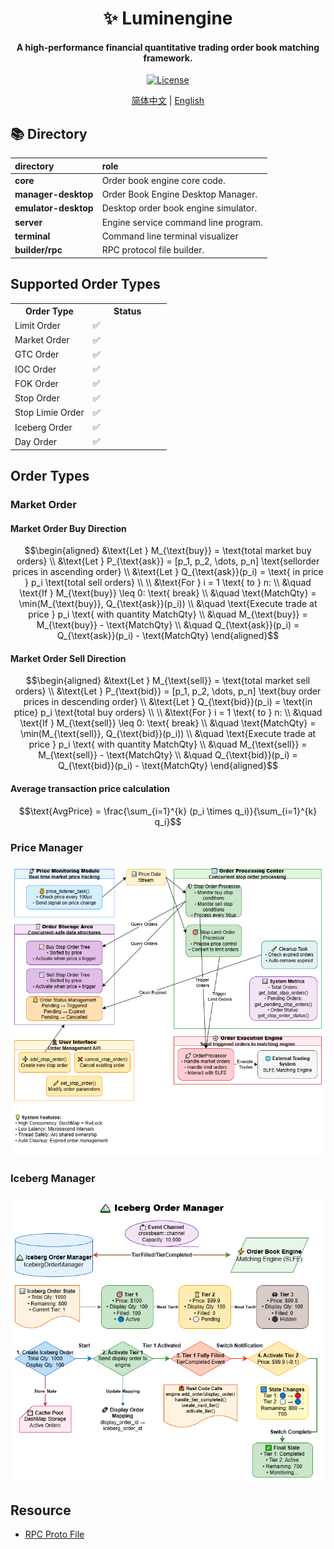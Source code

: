 <h1 align="center">
    ✨ Luminengine
</h1>
<h4 align="center">
A high-performance financial quantitative trading order book matching framework.
</h4>
<p align="center">
  <a href="https://github.com/0xhappyboy/arbitrage/blob/main/LICENSE"><img src="https://img.shields.io/badge/License-GPL3.0-d1d1f6.svg?style=flat&labelColor=1C2C2E&color=BEC5C9&logo=googledocs&label=license&logoColor=BEC5C9" alt="License"></a>
</p>
<p align="center">
<a href="./README_zh-CN.md">简体中文</a> | <a href="./README.md">English</a>
</p>

## 📚 Directory

| **directory**        | **role**                             |
| :------------------- | :----------------------------------- |
| **core**             | Order book engine core code.         |
| **manager-desktop**  | Order Book Engine Desktop Manager.   |
| **emulator-desktop** | Desktop order book engine simulator. |
| **server**           | Engine service command line program. |
| **terminal**         | Command line terminal visualizer     |
| **builder/rpc**      | RPC protocol file builder.           |

## Supported Order Types

<div class="markdown-accessiblity-table" style="display: block; width: 100% !important; max-width: none !important;">
<table width="100%">
  <tr>
    <th width="50%">Order Type</th>
    <th width="50%">Status</th>
  </tr>
  <tr>
    <td>Limit Order</td>
    <td>✅</td>
  </tr>
   <tr>
    <td>Market Order</td>
    <td>✅</td>
  </tr>
     <tr>
    <td>GTC Order</td>
    <td>✅</td>
  </tr>
     <tr>
    <td>IOC Order</td>
    <td>✅</td>
  </tr>
     <tr>
    <td>FOK Order</td>
    <td>✅</td>
  </tr>
     <tr>
    <td>Stop Order</td>
    <td>✅</td>
  </tr>
     <tr>
    <td>Stop Limie Order</td>
    <td>✅</td>
  </tr>
     <tr>
    <td>Iceberg Order</td>
    <td>✅</td>
  </tr>
     <tr>
    <td>Day Order</td>
    <td>✅</td>
  </tr>
</table>
</div>

## Order Types

### Market Order

#### Market Order Buy Direction

```math
\begin{aligned}
&\text{Let } M_{\text{buy}} = \text{total market buy orders} \\
&\text{Let } P_{\text{ask}} = [p_1, p_2, \dots, p_n] \text{sell ​​order prices in ascending order} \\
&\text{Let } Q_{\text{ask}}(p_i) = \text{ in price } p_i \text{total sell orders} \\
\\
&\text{For } i = 1 \text{ to } n: \\
&\quad \text{If } M_{\text{buy}} \leq 0: \text{ break} \\
&\quad \text{MatchQty} = \min(M_{\text{buy}}, Q_{\text{ask}}(p_i)) \\
&\quad \text{Execute trade at price } p_i \text{ with quantity MatchQty} \\
&\quad M_{\text{buy}} = M_{\text{buy}} - \text{MatchQty} \\
&\quad Q_{\text{ask}}(p_i) = Q_{\text{ask}}(p_i) - \text{MatchQty}
\end{aligned}
```

#### Market Order Sell Direction

```math
\begin{aligned}
&\text{Let } M_{\text{sell}} = \text{total market sell orders} \\
&\text{Let } P_{\text{bid}} = [p_1, p_2, \dots, p_n] \text{buy order prices in descending order} \\
&\text{Let } Q_{\text{bid}}(p_i) = \text{in ptice} p_i \text{total buy orders} \\
\\
&\text{For } i = 1 \text{ to } n: \\
&\quad \text{If } M_{\text{sell}} \leq 0: \text{ break} \\
&\quad \text{MatchQty} = \min(M_{\text{sell}}, Q_{\text{bid}}(p_i)) \\
&\quad \text{Execute trade at price } p_i \text{ with quantity MatchQty} \\
&\quad M_{\text{sell}} = M_{\text{sell}} - \text{MatchQty} \\
&\quad Q_{\text{bid}}(p_i) = Q_{\text{bid}}(p_i) - \text{MatchQty}
\end{aligned}
```

#### Average transaction price calculation

```math
\text{AvgPrice} = \frac{\sum_{i=1}^{k} (p_i \times q_i)}{\sum_{i=1}^{k} q_i}
```

### Price Manager

![price manager](assets/architecture/price_manager_EN.png)

### Iceberg Manager

![iceberg order manager](assets/architecture/iceberg_manager_EN.png)

## Resource

- <a href="https://github.com/0xhappyboy/luminengine/tree/main/builder/rpc/protos">RPC Proto File</a>
